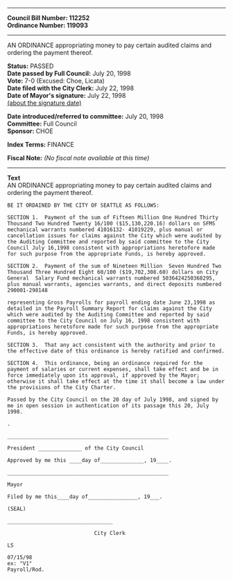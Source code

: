 * * * * *  
  
**Council Bill Number: [](#h0)[](#h2)112252**   
**Ordinance Number: 119093**  
  
* * * * *  
  
AN ORDINANCE appropriating money to pay certain audited claims and ordering the payment thereof.  
  
**Status:** PASSED   
**Date passed by Full Council:** July 20, 1998   
**Vote:** 7-0 (Excused: Choe, Licata)   
**Date filed with the City Clerk:** July 22, 1998   
**Date of Mayor's signature:** July 22, 1998   
[(about the signature date)](/~public/approvaldate.htm)   
  
  
**Date introduced/referred to committee:** July 20, 1998   
**Committee:** Full Council   
**Sponsor:** CHOE   
  
**Index Terms:** FINANCE  
  
**Fiscal Note:** *(No fiscal note available at this time)*  
  
* * * * *  
  
**Text**  
    AN ORDINANCE appropriating money to pay certain audited claims and  
    ordering the payment thereof.  
  
    BE IT ORDAINED BY THE CITY OF SEATTLE AS FOLLOWS:  
  
    SECTION 1.  Payment of the sum of Fifteen Million One Hundred Thirty  
    Thousand Two Hundred Twenty 16/100 ($15,130,220.16) dollars on SFMS  
    mechanical warrants numbered 41016132- 41019229, plus manual or  
    cancellation issues for claims against the City which were audited by  
    the Auditing Committee and reported by said committee to the City  
    Council July 16,1998 consistent with appropriations heretofore made  
    for such purpose from the appropriate Funds, is hereby approved.  
  
    SECTION 2.  Payment of the sum of Nineteen Million  Seven Hundred Two  
    Thousand Three Hundred Eight 60/100 ($19,702,308.60) dollars on City  
    General  Salary Fund mechanical warrants numbered 5036424250368295,  
    plus manual warrants, agencies warrants, and direct deposits numbered  
    290001-298148  
  
    representing Gross Payrolls for payroll ending date June 23,1998 as  
    detailed in the Payroll Summary Report for claims against the City  
    which were audited by the Auditing Committee and reported by said  
    committee to the City Council on July 16, 1998 consistent with  
    appropriations heretofore made for such purpose from the appropriate  
    Funds, is hereby approved.  
  
    SECTION 3.  That any act consistent with the authority and prior to  
    the effective date of this ordinance is hereby ratified and confirmed.  
  
    SECTION 4.  This ordinance, being an ordinance required for the  
    payment of salaries or current expenses, shall take effect and be in  
    force immediately upon its approval, if approved by the Mayor;  
    otherwise it shall take effect at the time it shall become a law under  
    the provisions of the City Charter.  
  
    Passed by the City Council on the 20 day of July 1998, and signed by  
    me in open session in authentication of its passage this 20, July  
    1998.  
  
    .  
  
    ____________________________________________________  
  
    President ______________ of the City Council  
  
    Approved by me this ____day of______________, 19____.  
  
    ____________________________________________________  
  
    Mayor  
  
    Filed by me this____day of________________, 19___.  
  
    (SEAL)  
  
    __________________________________  
  
                                City Clerk  
  
    LS  
  
    07/15/98  
    ex: "V1"  
    Payroll/Rod.  
